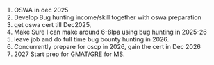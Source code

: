 
1) OSWA in dec 2025
2) Develop Bug hunting income/skill together with oswa preparation 
3) get oswa cert till Dec2025, 
4) Make Sure I can make around       6-8lpa using bug hunting in 2025-26
5) leave job and do full time bug bounty hunting in 2026.
6) Concurrently prepare for oscp in 2026, gain the cert in Dec 2026
7) 2027 Start prep for GMAT/GRE for MS.